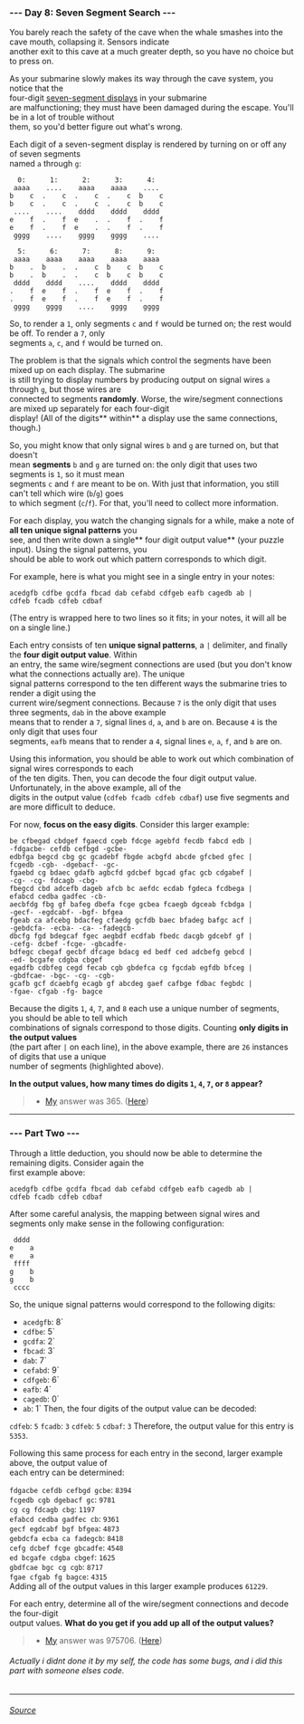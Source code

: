 ### --- Day 8: Seven Segment Search ---
You barely reach the safety of the cave when the whale smashes into the cave mouth, collapsing it. Sensors indicate \
another exit to this cave at a much greater depth, so you have no choice but to press on.

As your submarine slowly makes its way through the cave system, you notice that the \
four-digit [seven-segment displays](https://en.wikipedia.org/wiki/Seven-segment_display) in your submarine \
are malfunctioning; they must have been damaged during the escape. You'll be in a lot of trouble without \
them, so you'd better figure out what's wrong.

Each digit of a seven-segment display is rendered by turning on or off any of seven segments \
named `a` through `g`:
```
  0:      1:      2:      3:      4:
 aaaa    ....    aaaa    aaaa    ....
b    c  .    c  .    c  .    c  b    c
b    c  .    c  .    c  .    c  b    c
 ....    ....    dddd    dddd    dddd
e    f  .    f  e    .  .    f  .    f
e    f  .    f  e    .  .    f  .    f
 gggg    ....    gggg    gggg    ....

  5:      6:      7:      8:      9:
 aaaa    aaaa    aaaa    aaaa    aaaa
b    .  b    .  .    c  b    c  b    c
b    .  b    .  .    c  b    c  b    c
 dddd    dddd    ....    dddd    dddd
.    f  e    f  .    f  e    f  .    f
.    f  e    f  .    f  e    f  .    f
 gggg    gggg    ....    gggg    gggg
```
So, to render a `1`, only segments `c` and `f` would be turned on; the rest would be off. To render a `7`, only \
segments `a`, `c`, and `f` would be turned on.

The problem is that the signals which control the segments have been mixed up on each display. The submarine \
is still trying to display numbers by producing output on signal wires `a` through `g`, but those wires are \
connected to segments **randomly**. Worse, the wire/segment connections are mixed up separately for each four-digit \
display! (All of the digits** within** a display use the same connections, though.)

So, you might know that only signal wires `b` and `g` are turned on, but that doesn't \
mean **segments** `b` and `g` are turned on: the only digit that uses two segments is `1`, so it must mean \
segments `c` and `f` are meant to be on. With just that information, you still can't tell which wire (`b`/`g`) goes \
to which segment (`c`/`f`). For that, you'll need to collect more information.

For each display, you watch the changing signals for a while, make a note of **all ten unique signal patterns** you \
see, and then write down a single** four digit output value** (your puzzle input). Using the signal patterns, you \
should be able to work out which pattern corresponds to which digit.

For example, here is what you might see in a single entry in your notes:

```
acedgfb cdfbe gcdfa fbcad dab cefabd cdfgeb eafb cagedb ab |
cdfeb fcadb cdfeb cdbaf
```
(The entry is wrapped here to two lines so it fits; in your notes, it will all be on a single line.)

Each entry consists of ten **unique signal patterns**, a `|` delimiter, and finally the **four digit output value**. Within \
an entry, the same wire/segment connections are used (but you don't know what the connections actually are). The unique \
signal patterns correspond to the ten different ways the submarine tries to render a digit using the \
current wire/segment connections. Because `7` is the only digit that uses three segments, `dab` in the above example \
means that to render a `7`, signal lines `d`, `a`, and `b` are on. Because `4` is the only digit that uses four \
segments, `eafb` means that to render a `4`, signal lines `e`, `a`, `f`, and `b` are on.

Using this information, you should be able to work out which combination of signal wires corresponds to each \
of the ten digits. Then, you can decode the four digit output value. Unfortunately, in the above example, all of the \
digits in the output value (`cdfeb fcadb cdfeb cdbaf`) use five segments and are more difficult to deduce.

For now, **focus on the easy digits**. Consider this larger example:

```
be cfbegad cbdgef fgaecd cgeb fdcge agebfd fecdb fabcd edb |
-fdgacbe- cefdb cefbgd -gcbe-
edbfga begcd cbg gc gcadebf fbgde acbgfd abcde gfcbed gfec |
fcgedb -cgb- -dgebacf- -gc-
fgaebd cg bdaec gdafb agbcfd gdcbef bgcad gfac gcb cdgabef |
-cg- -cg- fdcagb -cbg-
fbegcd cbd adcefb dageb afcb bc aefdc ecdab fgdeca fcdbega |
efabcd cedba gadfec -cb-
aecbfdg fbg gf bafeg dbefa fcge gcbea fcaegb dgceab fcbdga |
-gecf- -egdcabf- -bgf- bfgea
fgeab ca afcebg bdacfeg cfaedg gcfdb baec bfadeg bafgc acf |
-gebdcfa- -ecba- -ca- -fadegcb-
dbcfg fgd bdegcaf fgec aegbdf ecdfab fbedc dacgb gdcebf gf |
-cefg- dcbef -fcge- -gbcadfe-
bdfegc cbegaf gecbf dfcage bdacg ed bedf ced adcbefg gebcd |
-ed- bcgafe cdgba cbgef
egadfb cdbfeg cegd fecab cgb gbdefca cg fgcdab egfdb bfceg |
-gbdfcae- -bgc- -cg- -cgb-
gcafb gcf dcaebfg ecagb gf abcdeg gaef cafbge fdbac fegbdc |
-fgae- cfgab -fg- bagce
```
Because the digits `1`, `4`, `7`, and `8` each use a unique number of segments, you should be able to tell which \
combinations of signals correspond to those digits. Counting **only digits in the output values** \
(the part after `|` on each line), in the above example, there are `26` instances of digits that use a unique \
number of segments (highlighted above).

**In the output values, how many times do digits `1`, `4`, `7`, or `8` appear?**

> - [My](https://github.com/flloschy) answer was 365. ([Here](https://github.com/flloschy/AdventOfCode/blob/main/2021/Day8/a.py))

___
### --- Part Two ---
Through a little deduction, you should now be able to determine the remaining digits. Consider again the \
first example above:
```
acedgfb cdfbe gcdfa fbcad dab cefabd cdfgeb eafb cagedb ab |
cdfeb fcadb cdfeb cdbaf
```
After some careful analysis, the mapping between signal wires and segments only make sense in the following configuration:
```
 dddd
e    a
e    a
 ffff
g    b
g    b
 cccc
```
So, the unique signal patterns would correspond to the following digits:

- `acedgfb`: 8`
- `cdfbe`: 5`
- `gcdfa`: 2`
- `fbcad`: 3`
- `dab`: 7`
- `cefabd`: 9`
- `cdfgeb`: 6`
- `eafb`: 4`
- `cagedb`: 0`
- `ab`: 1`
Then, the four digits of the output value can be decoded:

`cdfeb`: `5`
`fcadb`: `3`
`cdfeb`: `5`
`cdbaf`: `3`
Therefore, the output value for this entry is `5353`.

Following this same process for each entry in the second, larger example above, the output value of \
each entry can be determined:

`fdgacbe cefdb cefbgd gcbe`: `8394` \
`fcgedb cgb dgebacf gc`: `9781` \
`cg cg fdcagb cbg`: `1197` \
`efabcd cedba gadfec cb`: `9361` \
`gecf egdcabf bgf bfgea`: `4873` \
`gebdcfa ecba ca fadegcb`: `8418` \
`cefg dcbef fcge gbcadfe`: `4548` \
`ed bcgafe cdgba cbgef`: `1625` \
`gbdfcae bgc cg cgb`: `8717` \
`fgae cfgab fg bagce`: `4315` \
Adding all of the output values in this larger example produces `61229`.

For each entry, determine all of the wire/segment connections and decode the four-digit \
output values. **What do you get if you add up all of the output values?**

> - [My](https://github.com/flloschy) answer was 975706. ([Here](https://github.com/flloschy/AdventOfCode/blob/main/2021/Day8/b.py))
###### Actually i didnt done it by my self, the code has some bugs, and i did this part with someone elses code.
___
###### [Source](https://adventofcode.com/2021/day/8)